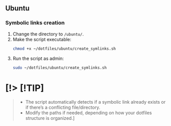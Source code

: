 ## Ubuntu

### Symbolic links creation

1. Change the directory to `/ubuntu/`.
2. Make the script executable:
    ```bash
    chmod +x ~/dotfiles/ubuntu/create_symlinks.sh

    ```
3. Run the script as admin:
    ```bash
    sudo ~/dotfiles/ubuntu/create_symlinks.sh
    ```

# [!> [!TIP]
>* The script automatically detects if a symbolic link already exists or if there’s a conflicting file/directory.
>* Modify the paths if needed, depending on how your dotfiles structure is organized.]
